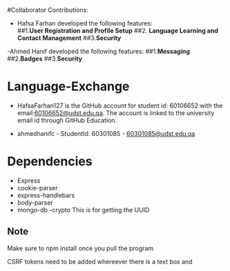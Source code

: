 
#Collaborator Contributions:
- Hafsa Farhan developed the following features:                                
  ##1.**User Registration and Profile Setup**
  ##2. **Language Learning and Contact Management**
  ##3.**Security**
  
 -Ahmed Hanif developed the following features:
 ##1.**Messaging**
 ##2.**Badges**
 ##3.**Security**

# Language-Exchange
- HafsaFarhan127 is the GitHub account for student id: 60106652 with the email:60106652@udst.edu.qa.
The account is linked to the university email id through GitHub Education.

- ahmedhanifc - StudentId: 60301085 - 60301085@udst.edu.qa

# Dependencies
- Express
- cookie-parser
- express-handlebars
- body-parser
- mongo-db
-crypto 
   This is for getting the UUID
## Note
Make sure to npm install once you pull the program

CSRF tokens need to be added whereever there is a text box and <script> tag can be passed through

##Business Rules
-BUSINESS RULE:When userA adds userB as friend,in userB's contacts list-userA gets added as well

-BUSINESS RULE: USERS MUST UPLOAD PROFILE PICTURES,THERE WILL BE NO DEFAULT FOR THEM.we want personlized profiles and visible ones.

-BUSINESS RULE:user cant even login wihtout verification and once they have been verified,the rest of the site does not need to check for it.

-BUSINESS RULE: We update a session with filled values  only after login not during sign-up

# Language Exchange Platform

## Overview
The **Language Exchange Platform** is designed to connect individuals who wish to learn new languages with native speakers around the world. By fostering real-time text-based communication, users can improve their language skills interactively and immerse themselves in cultural exchanges. 

This project is built with **Node.js**, **Express.js**, and **MongoDB**

## Features

### 1. **User Registration and Profile Setup**
- Users can:
  - Register with a username, email, and password.
  - Set up profiles including their name, profile picture, and personal details.
  - Indicate languages they are fluent in and languages they wish to learn.
- Password reset and email verification are supported.

### 2. **Language Learning and Contact Management**
- Users can:
  - View and add other users fluent in their desired language.
  - Manage a contact list of friends.
  - Block or unblock users.

### 3. **Messaging**
- Text-based messaging allows users to communicate with their contacts.
- Messages update on page refresh (real-time functionality is not implemented).

### 4. **Badges**
- Badge system to reward user achievements:
  - **First Conversation**: Message sent and replied to.
  - **100 Messages Sent**: Achieved when sending 100 messages.
  - More can be added as needed

### 5. **Security**
- Protection against Cross-Site Request Forgery (CSRF).
- User sessions are managed securely with cookies.

## Tech Stack
- **Node.js**
- **Express.js**
- **MongoDB**
- **CoreUI Template** for consistent frontend design

## Development Notes
- **Flash Messages**: Used extensively for success and error notifications.
- **Session Management**: Cookies store session keys; data retrieved and validated per request.
- **CSRF Tokens**: Tokens are generated and verified for sensitive operations.
- **Badge System**: Modular design allows easy addition of new badges.

## Future Enhancements
- Real-time messaging.
- Audio and video communication.
- Advanced user analytics and statistics.
- AI Chatbot

## Contact
For inquiries, please contact:
1)  Ahmed Hanif - ahmedhanifc@gmail.com OR 60301085@udst.edu.qa
2) Hafsa Farhan - hafsafarhan127@gmail.com OR 60106652@udst.edu.qa
